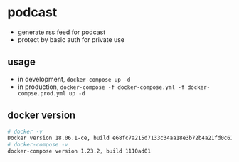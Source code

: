 # podcast
- generate rss feed for podcast
- protect by basic auth for private use

## usage
- in development, `docker-compose up -d`
- in production, `docker-compose -f docker-compose.yml -f docker-compse.prod.yml up -d`

## docker version

```bash
# docker -v
Docker version 18.06.1-ce, build e68fc7a215d7133c34aa18e3b72b4a21fd0c6136
# docker-compose -v
docker-compose version 1.23.2, build 1110ad01
```

